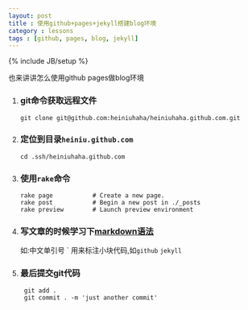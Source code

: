 ```yaml
---
layout: post
title : 使用github+pages+jekyll搭建blog环境
category : lessons
tags : [github, pages, blog, jekyll]
---
```

{% include JB/setup %}

也来讲讲怎么使用github pages做blog环境

1.  ### git命令获取远程文件

		git clone git@github.com:heiniuhaha/heiniuhaha.github.com.git
	
2.  ### 定位到目录`heiniu.github.com`

		cd .ssh/heiniuhaha.github.com
		
3.  ### 使用`rake`命令

		rake page           # Create a new page.
		rake post           # Begin a new post in ./_posts
		rake preview        # Launch preview environment
	
4. ### 写文章的时候学习下[markdown语法](https://github.com/othree/markdown-syntax-zhtw/blob/master/basics.md)
	 如:中文单引号 &#96; 用来标注小块代码,如`github` `jekyll`
	 
5. ### 最后提交git代码
		git add .
		git commit . -m 'just another commit'
		